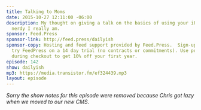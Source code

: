 ```yaml
---
title: Talking to Moms
date: 2015-10-27 12:11:00 -06:00
description: My thought on giving a talk on the basics of using your iPhone and how
  nerdy I really am.
sponsor: Feed.Press
sponsor-link: http://feed.press/dailyish
sponsor-copy: Hosting and feed support provided by Feed.Press.  Sign-up today and
  try FeedPress on a 14 day trial (no contracts or commitments). Use promo code "dailyish"
  during checkout to get 10% off your first year.
episode: 142
show: dailyish
mp3: https://media.transistor.fm/ef324439.mp3
layout: episode
---
```


<em>Sorry the show notes for this episode were removed because Chris got lazy when we moved to our new CMS</em>.
